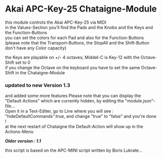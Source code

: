 # Akai APC-Key-25 Chataigne-Module

this module controls the Akai APC-Key-25 via MIDI   
in the Values-Section you'll find the Pads and the Knobs and the Keys and the Function-Buttons   
you can set the colors for each Pad and also for the Function-Buttons (please note that the Transport-Buttons, the StopAll and the Shift-Button don't have any Color capacity)

the Keys are playable on +/- 4 octaves; Middel-C is Key-12 with the Octave-Shift set to 0   
if you change the Octave on the keyboard you have to set the same Octave-Shift in the Chataigne-Module   

### updated to new Version 1.3  
and added some more features
Please note that you can display the "Default Actions" which are currently hidden, by editing the "module.json"-file...  
Open it in a Text-Editer, go to Line where you will see :  "hideDefaultCommands":true, and change "true" to "false" and you're done !    
at the next restart of Chataigne the Default-Action will show up in the Actions-Menu

***Older version : 1.1***

this script is based on the APC-MINI script written by Boris Lukrate...
